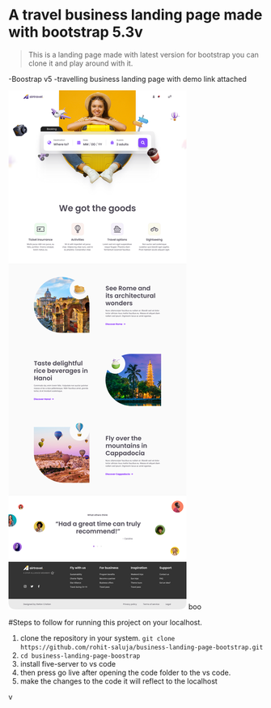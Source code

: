 # A travel business landing page made with **bootstrap 5.3v**

> This is a landing page made with latest version for bootstrap you can clone it and play around with it.

-Boostrap v5
-travelling business landing page with demo link attached

<picture>
  <source media="(prefers-color-scheme: dark)" srcset="./images/bootstrap-travell-business-landing-page.png">
  <source media="(prefers-color-scheme: light)" srcset="./images/bootstrap-travell-business-landing-page.png">
  <img alt="Shows an illustrated sun in light mode and a moon with stars in dark mode." src="./images/bootstrap-travell-business-landing-page.png">
</picture>boo

#Steps to follow for running this project on your localhost.

1. clone the repository in your system.
   `git clone https://github.com/rohit-saluja/business-landing-page-bootstrap.git`
2. `cd business-landing-page-boostrap`
3. install five-server to vs code
4. then press go live after opening the code folder to the vs code.
5. make the changes to the code it will reflect to the localhost

v
